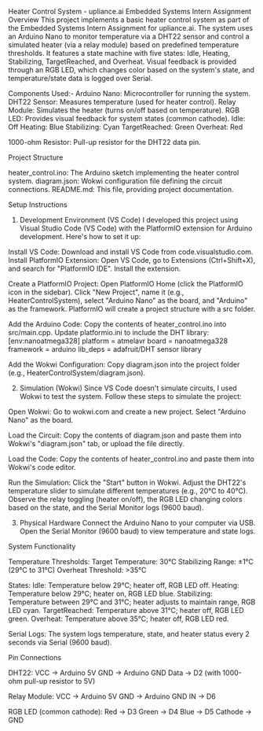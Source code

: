 Heater Control System - upliance.ai Embedded Systems Intern Assignment
Overview
This project implements a basic heater control system as part of the Embedded Systems Intern Assignment for upliance.ai. The system uses an Arduino Nano to monitor temperature via a DHT22 sensor and control a simulated heater (via a relay module) based on predefined temperature thresholds. It features a state machine with five states: Idle, Heating, Stabilizing, TargetReached, and Overheat. Visual feedback is provided through an RGB LED, which changes color based on the system's state, and temperature/state data is logged over Serial.

Components Used:-
Arduino Nano: Microcontroller for running the system.
DHT22 Sensor: Measures temperature (used for heater control).
Relay Module: Simulates the heater (turns on/off based on temperature).
RGB LED: Provides visual feedback for system states (common cathode).
Idle: Off
Heating: Blue
Stabilizing: Cyan
TargetReached: Green
Overheat: Red


1000-ohm Resistor: Pull-up resistor for the DHT22 data pin.

Project Structure

heater_control.ino: The Arduino sketch implementing the heater control system.
diagram.json: Wokwi configuration file defining the circuit connections.
README.md: This file, providing project documentation.

Setup Instructions
1. Development Environment (VS Code)
I developed this project using Visual Studio Code (VS Code) with the PlatformIO extension for Arduino development. Here's how to set it up:

Install VS Code: Download and install VS Code from code.visualstudio.com.
Install PlatformIO Extension:
Open VS Code, go to Extensions (Ctrl+Shift+X), and search for "PlatformIO IDE".
Install the extension.


Create a PlatformIO Project:
Open PlatformIO Home (click the PlatformIO icon in the sidebar).
Click "New Project", name it (e.g., HeaterControlSystem), select "Arduino Nano" as the board, and "Arduino" as the framework.
PlatformIO will create a project structure with a src folder.


Add the Arduino Code:
Copy the contents of heater_control.ino into src/main.cpp.
Update platformio.ini to include the DHT library:[env:nanoatmega328]
platform = atmelavr
board = nanoatmega328
framework = arduino
lib_deps = adafruit/DHT sensor library




Add the Wokwi Configuration:
Copy diagram.json into the project folder (e.g., HeaterControlSystem/diagram.json).



2. Simulation (Wokwi)
Since VS Code doesn't simulate circuits, I used Wokwi to test the system. Follow these steps to simulate the project:

Open Wokwi:
Go to wokwi.com and create a new project.
Select "Arduino Nano" as the board.


Load the Circuit:
Copy the contents of diagram.json and paste them into Wokwi's "diagram.json" tab, or upload the file directly.


Load the Code:
Copy the contents of heater_control.ino and paste them into Wokwi's code editor.


Run the Simulation:
Click the "Start" button in Wokwi.
Adjust the DHT22's temperature slider to simulate different temperatures (e.g., 20°C to 40°C).
Observe the relay toggling (heater on/off), the RGB LED changing colors based on the state, and the Serial Monitor logs (9600 baud).



3. Physical Hardware
Connect the Arduino Nano to your computer via USB.
Open the Serial Monitor (9600 baud) to view temperature and state logs.

System Functionality

Temperature Thresholds:
Target Temperature: 30°C
Stabilizing Range: ±1°C (29°C to 31°C)
Overheat Threshold: >35°C


States:
Idle: Temperature below 29°C; heater off, RGB LED off.
Heating: Temperature below 29°C; heater on, RGB LED blue.
Stabilizing: Temperature between 29°C and 31°C; heater adjusts to maintain range, RGB LED cyan.
TargetReached: Temperature above 31°C; heater off, RGB LED green.
Overheat: Temperature above 35°C; heater off, RGB LED red.


Serial Logs: The system logs temperature, state, and heater status every 2 seconds via Serial (9600 baud).

Pin Connections

DHT22:
VCC → Arduino 5V
GND → Arduino GND
Data → D2 (with 1000-ohm pull-up resistor to 5V)


Relay Module:
VCC → Arduino 5V
GND → Arduino GND
IN → D6


RGB LED (common cathode):
Red → D3
Green → D4
Blue → D5
Cathode → GND


